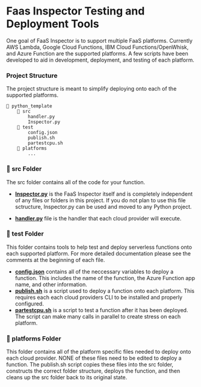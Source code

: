 # Faas Inspector Testing and Deployment Tools

One goal of FaaS Inspector is to support multiple FaaS platforms. Currently AWS Lambda, Google Cloud Functions, IBM Cloud Functions/OpenWhisk, and Azure Function are the supported platforms. A few scripts have been developed to aid in development, deployment, and testing of each platform.

### Project Structure
The project structure is meant to simplify deploying onto each of the supported platforms.

    📁 python_template
        📁 src
            handler.py
            Inspector.py
        📁 test
            config.json
            publish.sh
            partestcpu.sh
        📁 platforms  
            ...
  

### 📁 src Folder

The src folder contains all of the code for your function. 

  * [**Inspector.py**](../src/Inspector.py) is the FaaS Inspector itself and is completely independent of any files or folders in this project. If you do not plan to use this file sctructure, Inspector.py can be used and moved to any Python project.
  
  * [**handler.py**](../src/handler.py) file is the handler that each cloud provider will execute. 
    
### 📁 test Folder

This folder contains tools to help test and deploy serverless functions onto each supported platform. For more detailed documentation please see the comments at the beginning of each file. 

  * [**config.json**](./config.json) contains all of the neccessary variables to deploy a function. This includes the name of the function, the Azure Function app name, and other information.
  * [**publish.sh**](./publish.sh) is a script used to deploy a function onto each platform. This requires each each cloud providers CLI to be installed and properly configured.
  * [**partestcpu.sh**](./partestcpu.sh) is a script to test a function after it has been deployed. The script can make many calls in parallel to create stress on each platform.
    
### 📁 platforms Folder

This folder contains all of the platform specific files needed to deploy onto each cloud provider. NONE of these files need to be edited to deploy a function. The publish.sh script copies these files into the src folder, constructs the correct folder structure, deploys the function, and then cleans up the src folder back to its original state.
